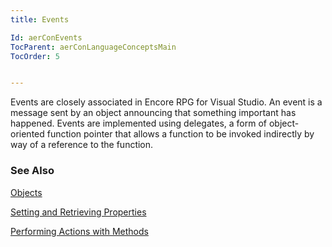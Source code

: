 ```yaml
---
title: Events

Id: aerConEvents
TocParent: aerConLanguageConceptsMain
TocOrder: 5


---
```


Events are closely associated in Encore RPG for Visual Studio. An event is a message sent by an object announcing that something important has happened. Events are implemented using delegates, a form of object-oriented function pointer that allows a function to be invoked indirectly by way of a reference to the function. 

### See Also
[Objects](aerConObjects.html)

[Setting and Retrieving Properties](aerConSettingandRetrievingProperties.html)

[Performing Actions with Methods](aerConSettingandRetrievingProperties.html) 
